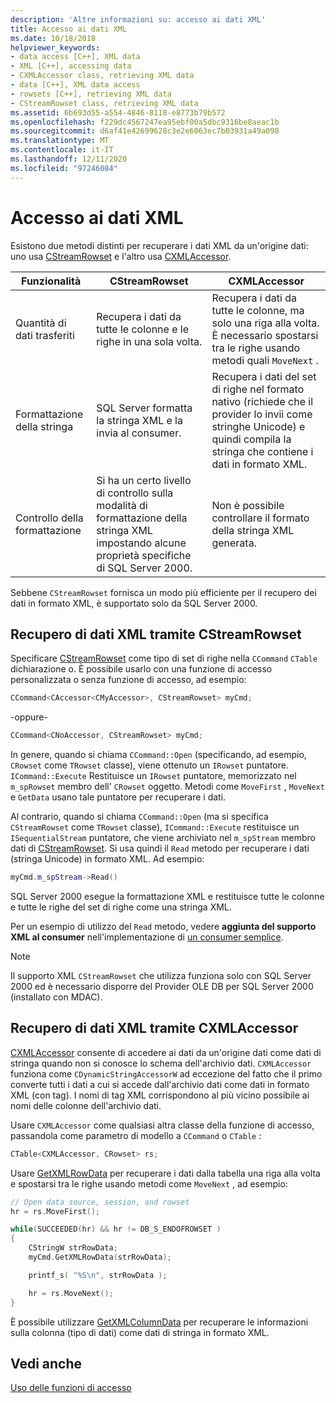 ```yaml
---
description: 'Altre informazioni su: accesso ai dati XML'
title: Accesso ai dati XML
ms.date: 10/18/2018
helpviewer_keywords:
- data access [C++], XML data
- XML [C++], accessing data
- CXMLAccessor class, retrieving XML data
- data [C++], XML data access
- rowsets [C++], retrieving XML data
- CStreamRowset class, retrieving XML data
ms.assetid: 6b693d55-a554-4846-8118-e8773b79b572
ms.openlocfilehash: f229dc4567247ea95ebf00a5dbc9316be8aeac1b
ms.sourcegitcommit: d6af41e42699628c3e2e6063ec7b03931a49a098
ms.translationtype: MT
ms.contentlocale: it-IT
ms.lasthandoff: 12/11/2020
ms.locfileid: "97246084"
---
```

# <a name="accessing-xml-data"></a>Accesso ai dati XML

Esistono due metodi distinti per recuperare i dati XML da un'origine dati: uno usa [CStreamRowset](../../data/oledb/cstreamrowset-class.md) e l'altro usa [CXMLAccessor](../../data/oledb/cxmlaccessor-class.md).

|Funzionalità|CStreamRowset|CXMLAccessor|
|-------------------|-------------------|------------------|
|Quantità di dati trasferiti|Recupera i dati da tutte le colonne e le righe in una sola volta.|Recupera i dati da tutte le colonne, ma solo una riga alla volta. È necessario spostarsi tra le righe usando metodi quali `MoveNext` .|
|Formattazione della stringa|SQL Server formatta la stringa XML e la invia al consumer.|Recupera i dati del set di righe nel formato nativo (richiede che il provider lo invii come stringhe Unicode) e quindi compila la stringa che contiene i dati in formato XML.|
|Controllo della formattazione|Si ha un certo livello di controllo sulla modalità di formattazione della stringa XML impostando alcune proprietà specifiche di SQL Server 2000.|Non è possibile controllare il formato della stringa XML generata.|

Sebbene `CStreamRowset` fornisca un modo più efficiente per il recupero dei dati in formato XML, è supportato solo da SQL Server 2000.

## <a name="retrieving-xml-data-using-cstreamrowset"></a>Recupero di dati XML tramite CStreamRowset

Specificare [CStreamRowset](../../data/oledb/cstreamrowset-class.md) come tipo di set di righe nella `CCommand` `CTable` dichiarazione o. È possibile usarlo con una funzione di accesso personalizzata o senza funzione di accesso, ad esempio:

```cpp
CCommand<CAccessor<CMyAccessor>, CStreamRowset> myCmd;
```

-oppure-

```cpp
CCommand<CNoAccessor, CStreamRowset> myCmd;
```

In genere, quando si chiama `CCommand::Open` (specificando, ad esempio, `CRowset` come `TRowset` classe), viene ottenuto un `IRowset` puntatore. `ICommand::Execute` Restituisce un `IRowset` puntatore, memorizzato nel `m_spRowset` membro dell' `CRowset` oggetto. Metodi come `MoveFirst` , `MoveNext` e `GetData` usano tale puntatore per recuperare i dati.

Al contrario, quando si chiama `CCommand::Open` (ma si specifica `CStreamRowset` come `TRowset` classe), `ICommand::Execute` restituisce un `ISequentialStream` puntatore, che viene archiviato nel `m_spStream` membro dati di [CStreamRowset](../../data/oledb/cstreamrowset-class.md). Si usa quindi il `Read` metodo per recuperare i dati (stringa Unicode) in formato XML. Ad esempio:

```cpp
myCmd.m_spStream->Read()
```

SQL Server 2000 esegue la formattazione XML e restituisce tutte le colonne e tutte le righe del set di righe come una stringa XML.

Per un esempio di utilizzo del `Read` metodo, vedere **aggiunta del supporto XML al consumer** nell'implementazione di [un consumer semplice](../../data/oledb/implementing-a-simple-consumer.md).

> [!NOTE]
> Il supporto XML `CStreamRowset` che utilizza funziona solo con SQL Server 2000 ed è necessario disporre del Provider OLE DB per SQL Server 2000 (installato con MDAC).

## <a name="retrieving-xml-data-using-cxmlaccessor"></a>Recupero di dati XML tramite CXMLAccessor

[CXMLAccessor](../../data/oledb/cxmlaccessor-class.md) consente di accedere ai dati da un'origine dati come dati di stringa quando non si conosce lo schema dell'archivio dati. `CXMLAccessor` funziona come `CDynamicStringAccessorW` ad eccezione del fatto che il primo converte tutti i dati a cui si accede dall'archivio dati come dati in formato XML (con tag). I nomi di tag XML corrispondono al più vicino possibile ai nomi delle colonne dell'archivio dati.

Usare `CXMLAccessor` come qualsiasi altra classe della funzione di accesso, passandola come parametro di modello a `CCommand` o `CTable` :

```cpp
CTable<CXMLAccessor, CRowset> rs;
```

Usare [GetXMLRowData](./cxmlaccessor-class.md#getxmlrowdata) per recuperare i dati dalla tabella una riga alla volta e spostarsi tra le righe usando metodi come `MoveNext` , ad esempio:

```cpp
// Open data source, session, and rowset
hr = rs.MoveFirst();

while(SUCCEEDED(hr) && hr != DB_S_ENDOFROWSET )
{
    CStringW strRowData;
    myCmd.GetXMLRowData(strRowData);

    printf_s( "%S\n", strRowData );

    hr = rs.MoveNext();
}
```

È possibile utilizzare [GetXMLColumnData](./cxmlaccessor-class.md#getxmlcolumndata) per recuperare le informazioni sulla colonna (tipo di dati) come dati di stringa in formato XML.

## <a name="see-also"></a>Vedi anche

[Uso delle funzioni di accesso](../../data/oledb/using-accessors.md)
